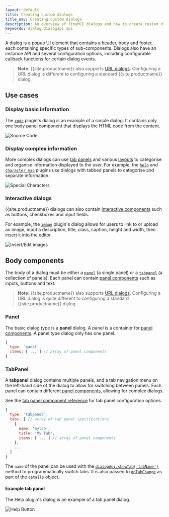 ```yaml
---
layout: default
title: Creating custom dialogs
title_nav: Creating custom dialogs
description: An overview of TinyMCE dialogs and how to create custom dialogs.
keywords: dialog dialogapi api
---
```


A dialog is a popup UI element that contains a header, body and footer, each containing specific types of sub-components. Dialogs also have an instance API and several configuration options, including configurable callback functions for certain dialog events.

> **Note**: {{site.productname}} also supports [URL dialogs]({{site.baseurl}}/how-to-guides/creating-custom-ui-components/dialogs/urldialog/). Configuring a URL dialog is different to configuring a standard {{site.productname}} dialog.

## Use cases

### Display basic information

The [`code`]({{site.baseurl}}/plugins-ref/opensource/code/) plugin's dialog is an example of a simple dialog. It contains only one body panel component that displays the HTML code from the content.

![Source Code]({{site.baseurl}}/images/sourcecode.png)

### Display complex information

More complex dialogs can use [tab panels]({{site.baseurl}}/how-to-guides/creating-custom-ui-components/dialogs/dialog-components/#tabpanel) and various [layouts]({{site.baseurl}}/how-to-guides/creating-custom-ui-components/dialogs/dialog-components/#layoutcomponents) to categorise and organise information displayed to the user. For example, the [`help`]({{site.baseurl}}/plugins-ref/opensource/help/) and [`character map`]({{site.baseurl}}/plugins-ref/opensource/charmap/) plugins use dialogs with tabbed panels to categorise and separate information.

![Special Characters]({{site.baseurl}}/images/specialchars.png)

### Interactive dialogs

{{site.productname}} dialogs can also contain [interactive components]({{site.baseurl}}/how-to-guides/creating-custom-ui-components/dialogs/dialog-components/#basiccomponents) such as buttons, checkboxes and input fields.

For example, the [`image`]({{site.baseurl}}/plugins-ref/opensource/image/) plugin's dialog allows for users to link to or upload an image, input a description, title, class, caption, height and width, then insert it into the editor.

![Insert/Edit images]({{site.baseurl}}/images/interactive.png)

## Body components

The body of a dialog must be either a [`panel`]({{site.baseurl}}/how-to-guides/creating-custom-ui-components/dialogs/dialog-components/#panel) (a single panel) or a [`tabpanel`]({{site.baseurl}}/how-to-guides/creating-custom-ui-components/dialogs/dialog-components/#tabpanel) (a collection of panels). Each panel can contain [panel components]({{site.baseurl}}/how-to-guides/creating-custom-ui-components/dialogs/dialog-components/#panelcomponents) such as inputs, buttons and text.

> **Note**: {{site.productname}} also supports [URL dialogs]({{site.baseurl}}/how-to-guides/creating-custom-ui-components/dialogs/urldialog/). Configuring a URL dialog is quite different to configuring a standard {{site.productname}} dialog.

### Panel

The basic dialog type is a **panel** dialog. A panel is a container for [panel components]({{site.baseurl}}/how-to-guides/creating-custom-ui-components/dialogs/dialog-components/#panelcomponents). A panel type dialog only has one panel.

```js
{
  type: 'panel',
  items: [ ... ] // array of panel components
}
```

### TabPanel

A **tabpanel** dialog contains multiple panels, and a tab navigation menu on the left-hand side of the dialog to allow for switching between panels. Each panel can contain different [panel components]({{site.baseurl}}/how-to-guides/creating-custom-ui-components/dialogs/dialog-components/#panelcomponents), allowing for complex dialogs.

See the [tab panel component reference]({{site.baseurl}}/how-to-guides/creating-custom-ui-components/dialogs/dialog-components/#tabpanel) for tab panel configuration options.

```js
{
  type: 'tabpanel',
  tabs: [ // array of tab panel specifications
    {
      name: 'mytab',
      title: 'My Tab',
      items: [ ... ] // array of panel components
    },
    ...
  ]
}
```

The `name` of the panel can be used with the [`dialogApi.showTab('tabName')`](#dialogapimethods) method to programmatically switch tabs. It is also passed to [`onTabChange`](#configurationoptions) as part of the `details` object.

#### Example tab panel

The Help plugin's dialog is an example of a tab panel dialog.

![Help Button]({{site.baseurl}}/images/help.png)
